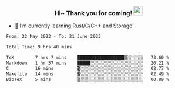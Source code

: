 <h3 align="center">
    Hi~ Thank you for coming!
    <img src="https://media.giphy.com/media/hvRJCLFzcasrR4ia7z/giphy.gif" width="25px">
</h3>

<!--
**pineapple-man/pineapple-man** is a ✨ _special_ ✨ repository because its `README.md` (this file) appears on your GitHub profile.

Here are some ideas to get you started:
- 🔭 I’m currently working on ...
- 🤔 I’m looking for help with ...
- 💬 Ask me about ...
- 📫 How to reach me: ...
- 😄 Pronouns: ...
- ⚡ Fun fact: 
- 👯 I’m looking to collaborate on kubernetes
-->
- 🌱 I’m currently learning Rust/C/C++ and Storage!

<!--START_SECTION:waka-->

```txt
From: 22 May 2023 - To: 21 June 2023

Total Time: 9 hrs 40 mins

TeX        7 hrs 7 mins    ██████████████████▒░░░░░░   73.60 %
Markdown   1 hr 57 mins    █████░░░░░░░░░░░░░░░░░░░░   20.21 %
C          16 mins         ▓░░░░░░░░░░░░░░░░░░░░░░░░   02.77 %
Makefile   14 mins         ▓░░░░░░░░░░░░░░░░░░░░░░░░   02.49 %
BibTeX     5 mins          ▒░░░░░░░░░░░░░░░░░░░░░░░░   00.89 %
```

<!--END_SECTION:waka-->
